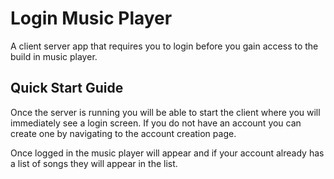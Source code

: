 # Login Music Player

A client server app that requires you to login before you gain access to the build in music player.

## Quick Start Guide

Once the server is running you will be able to start the client where you will immediately see a login screen. If you do not have an account 
you can create one by navigating to the account creation page.

Once logged in the music player will appear and if your account already has a list of songs they will appear in the list.
